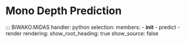 # Mono Depth Prediction

::: BiWAKO.MiDAS
    handler: python
    selection:
        members:
            - __init__
            - predict
            - render
    rendering:
        show_root_heading: true
        show_source: false
